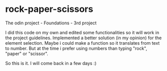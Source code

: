 # rock-paper-scissors
The odin project - Foundations - 3rd project

I did this code on my own and edited some functionalities so it will work in the project guidelines.
Implemented a better solution (in my opinion) for the element selection.
Maybe i could make a function so it translates from text to number. But at the time i prefer using numbers than typing "rock", "paper" or "scissor".

So this is it. I will come back in a few days :)